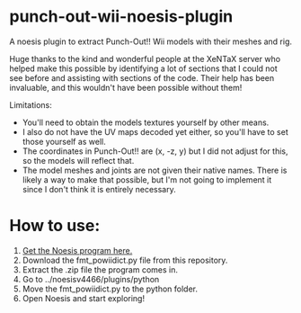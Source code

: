 # punch-out-wii-noesis-plugin
A noesis plugin to extract Punch-Out!! Wii models with their meshes and rig.

Huge thanks to the kind and wonderful people at the XeNTaX server who helped make this possible by identifying a lot of sections that I could not see before and assisting with sections of the code. Their help has been invaluable, and this wouldn't have been possible without them!

Limitations:
- You'll need to obtain the models textures yourself by other means.
- I also do not have the UV maps decoded yet either, so you'll have to set those yourself as well.
- The coordinates in Punch-Out!! are (x, -z, y) but I did not adjust for this, so the models will reflect that.
- The model meshes and joints are not given their native names. There is likely a way to make that possible, but I'm not going to implement it since I don't think it is entirely necessary.

# How to use:
1. [Get the Noesis program here.](https://richwhitehouse.com/index.php?content=inc_projects.php)
2. Download the fmt_powiidict.py file from this repository.
3. Extract the .zip file the program comes in. 
4. Go to ../noesisv4466/plugins/python
5. Move the fmt_powiidict.py to the python folder.
6. Open Noesis and start exploring!
